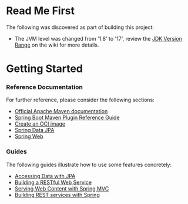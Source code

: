 # Read Me First
The following was discovered as part of building this project:

* The JVM level was changed from '1.8' to '17', review the [JDK Version Range](https://github.com/spring-projects/spring-framework/wiki/Spring-Framework-Versions#jdk-version-range) on the wiki for more details.

# Getting Started

### Reference Documentation
For further reference, please consider the following sections:

* [Official Apache Maven documentation](https://maven.apache.org/guides/index.html)
* [Spring Boot Maven Plugin Reference Guide](https://docs.spring.io/spring-boot/docs/3.0.8-SNAPSHOT/maven-plugin/reference/html/)
* [Create an OCI image](https://docs.spring.io/spring-boot/docs/3.0.8-SNAPSHOT/maven-plugin/reference/html/#build-image)
* [Spring Data JPA](https://docs.spring.io/spring-boot/docs/3.0.8-SNAPSHOT/reference/htmlsingle/#data.sql.jpa-and-spring-data)
* [Spring Web](https://docs.spring.io/spring-boot/docs/3.0.8-SNAPSHOT/reference/htmlsingle/#web)

### Guides
The following guides illustrate how to use some features concretely:

* [Accessing Data with JPA](https://spring.io/guides/gs/accessing-data-jpa/)
* [Building a RESTful Web Service](https://spring.io/guides/gs/rest-service/)
* [Serving Web Content with Spring MVC](https://spring.io/guides/gs/serving-web-content/)
* [Building REST services with Spring](https://spring.io/guides/tutorials/rest/)

